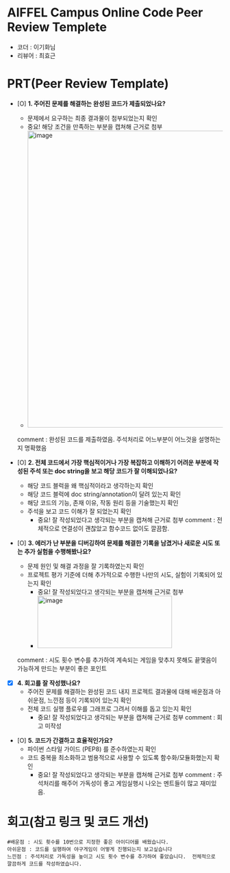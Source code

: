 
# AIFFEL Campus Online Code Peer Review Templete
- 코더 : 이기화님
- 리뷰어 : 최효근


# PRT(Peer Review Template)
- [O]  **1. 주어진 문제를 해결하는 완성된 코드가 제출되었나요?**
    - 문제에서 요구하는 최종 결과물이 첨부되었는지 확인
    - 중요! 해당 조건을 만족하는 부분을 캡쳐해 근거로 첨부
    - <img width="775" height="693" alt="image" src="https://github.com/user-attachments/assets/8275c671-cd7d-4e25-b42a-d60d982c2ec8" />
       
	comment :  완성된 코드를 제출하였음.  주석처리로 어느부분이 어느것을 설명하는지 명확했음

- [O]  **2. 전체 코드에서 가장 핵심적이거나 가장 복잡하고 이해하기 어려운 부분에 작성된 
주석 또는 doc string을 보고 해당 코드가 잘 이해되었나요?**
    - 해당 코드 블럭을 왜 핵심적이라고 생각하는지 확인
    - 해당 코드 블럭에 doc string/annotation이 달려 있는지 확인
    - 해당 코드의 기능, 존재 이유, 작동 원리 등을 기술했는지 확인
    - 주석을 보고 코드 이해가 잘 되었는지 확인
        - 중요! 잘 작성되었다고 생각되는 부분을 캡쳐해 근거로 첨부
	comment : 전체적으로 연결성이 괜찮았고 함수코드 없이도 깔끔함.
	        
- [O]  **3. 에러가 난 부분을 디버깅하여 문제를 해결한 기록을 남겼거나
새로운 시도 또는 추가 실험을 수행해봤나요?**
    - 문제 원인 및 해결 과정을 잘 기록하였는지 확인
    - 프로젝트 평가 기준에 더해 추가적으로 수행한 나만의 시도, 
    실험이 기록되어 있는지 확인
        - 중요! 잘 작성되었다고 생각되는 부분을 캡쳐해 근거로 첨부
        - <img width="314" height="122" alt="image" src="https://github.com/user-attachments/assets/6983053e-fdb5-4f73-8f59-4aa3b7b33e32" />
	comment : 시도 횟수 변수를 추가하여 계속되는 게임을 맞추지 못해도 끝맺음이 가능하게 만드는 부분이 좋은 포인트
        
- [x]  **4. 회고를 잘 작성했나요?**
    - 주어진 문제를 해결하는 완성된 코드 내지 프로젝트 결과물에 대해
    배운점과 아쉬운점, 느낀점 등이 기록되어 있는지 확인
    - 전체 코드 실행 플로우를 그래프로 그려서 이해를 돕고 있는지 확인
        - 중요! 잘 작성되었다고 생각되는 부분을 캡쳐해 근거로 첨부
	comment : 회고 미작성

- [O]  **5. 코드가 간결하고 효율적인가요?**
    - 파이썬 스타일 가이드 (PEP8) 를 준수하였는지 확인
    - 코드 중복을 최소화하고 범용적으로 사용할 수 있도록 함수화/모듈화했는지 확인
        - 중요! 잘 작성되었다고 생각되는 부분을 캡쳐해 근거로 첨부
	comment : 주석처리를 해주어 가독성이 좋고 게임실행시 나오는 멘트들이 많고 재미있음.

# 회고(참고 링크 및 코드 개선)
```
#배운점 : 시도 횟수를 10번으로 지정한 좋은 아이디어를 배웠습니다.
아쉬운점 : 코드를 실행하여 야구게임이 어떻게 진행되는지 보고싶습니다
느낀점 : 주석처리로 가독성을 높이고 시도 횟수 변수를 추가하여 좋았습니다.  전체적으로 깔끔하게 코드를 작성하였습니다.

```
